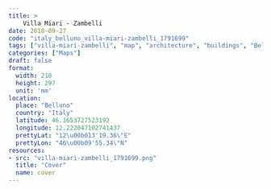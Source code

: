 ```yaml
---
title: > 
    Villa Miari - Zambelli
date: 2018-09-27
code: "italy_belluno_villa-miari-zambelli_1791699"
tags: ["villa-miari-zambelli", "map", "architecture", "buildings", "Belluno", "Italy"]
categories: ["Maps"]
draft: false
format:
  width: 210
  height: 297
  unit: 'mm'
location:
  place: "Belluno"
  country: "Italy"
  latitude: 46.1653727523192
  longitude: 12.222047102741437
  prettyLat: "12\u00b013'19.36\"E"
  prettyLon: "46\u00b09'55.34\"N"
resources:
- src: "villa-miari-zambelli_1791699.png"
  title: "Cover"
  name: cover
---
```

